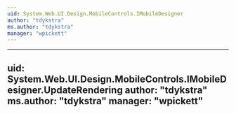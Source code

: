 ```yaml
---
uid: System.Web.UI.Design.MobileControls.IMobileDesigner
author: "tdykstra"
ms.author: "tdykstra"
manager: "wpickett"
---
```


---
uid: System.Web.UI.Design.MobileControls.IMobileDesigner.UpdateRendering
author: "tdykstra"
ms.author: "tdykstra"
manager: "wpickett"
---
